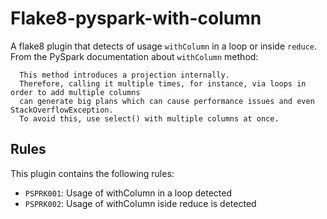 # Flake8-pyspark-with-column

A flake8 plugin that detects of usage `withColumn` in a loop or inside `reduce`. From the PySpark documentation about `withColumn` method:

```
  This method introduces a projection internally.
  Therefore, calling it multiple times, for instance, via loops in order to add multiple columns
  can generate big plans which can cause performance issues and even StackOverflowException.
  To avoid this, use select() with multiple columns at once.
```

## Rules
This plugin contains the following rules:

- `PSPRK001`: Usage of withColumn in a loop detected
- `PSPRK002`: Usage of withColumn iside reduce is detected
